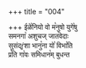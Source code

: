 +++
title = "004"

+++
ईळे꣡नियो वो म꣡नुषो युगे꣡षु  
समनगा꣡ अशुचज् जात꣡वेदाः  
सुसंद्ŕ̥शा भानु꣡ना यो꣡ विभा꣡ति  
प्र꣡ति गा꣡वः समिधान꣡म् बुधन्त  
